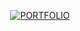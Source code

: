 <p align="center">
  <a href="https://erickkisuge.dev/" target="_blank">
    <img src="https://img.shields.io/badge/→ PORTFOLIO-%20-white?style=for-the-badge&labelColor=A67B5B&color=A67B5B&logoWidth=0" alt="PORTFOLIO" />
  </a>
</p>
